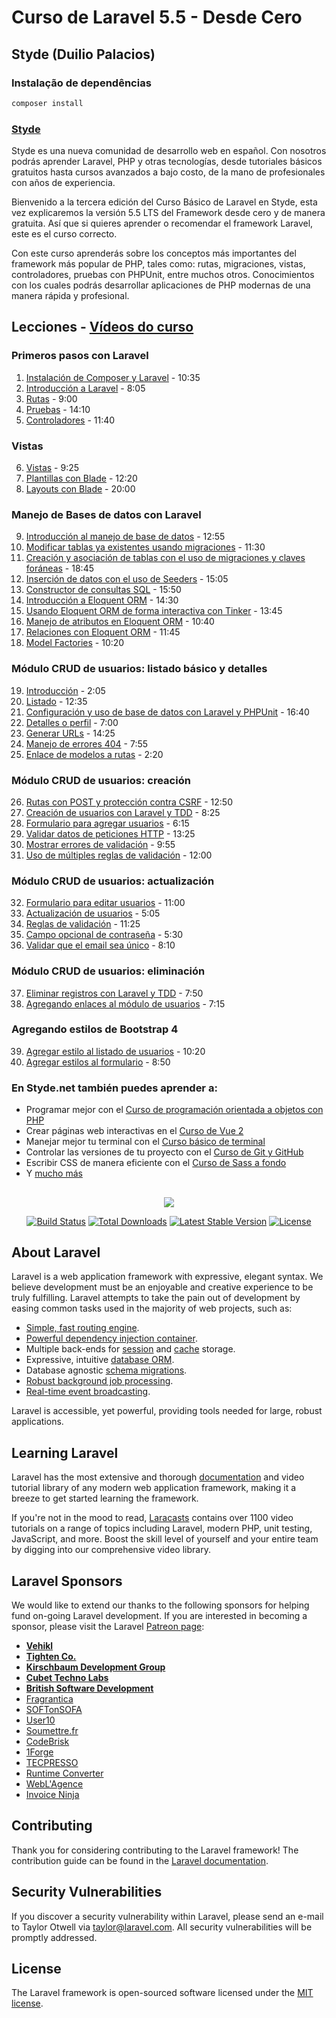 # Curso de Laravel 5.5 - Desde Cero
## Styde (Duilio Palacios)

### Instalação de dependências

```bash
composer install
```

### [Styde](https://styde.net/)

Styde es una nueva comunidad de desarrollo web en español. Con nosotros podrás aprender Laravel, PHP y otras tecnologías, 
desde tutoriales básicos gratuitos hasta cursos avanzados a bajo costo, de la mano de profesionales con años de experiencia.

Bienvenido a la tercera edición del Curso Básico de Laravel en Styde, esta vez explicaremos la versión 5.5 LTS del Framework desde cero y de manera gratuita. Así que si quieres aprender o recomendar el framework Laravel, este es el curso correcto.

Con este curso aprenderás sobre los conceptos más importantes del framework más popular de PHP, tales como: rutas, migraciones, vistas, controladores, pruebas con PHPUnit, entre muchos otros. Conocimientos con los cuales podrás desarrollar aplicaciones de PHP modernas de una manera rápida y profesional.

## Lecciones - [Vídeos do curso](https://www.youtube.com/watch?v=7YvBOOSqM8k&list=PL1r3w0C4ClYRbiTB4o70CyJEW6hUWJ39X)

### Primeros pasos con Laravel

1. [Instalación de Composer y Laravel](https://styde.net/instalacion-de-composer-y-laravel/) - 10:35
2. [Introducción a Laravel](https://styde.net/introduccion-a-laravel/) - 8:05
3. [Rutas](https://styde.net/rutas-con-laravel/) - 9:00
4. [Pruebas](https://styde.net/pruebas-con-laravel/) - 14:10
5. [Controladores](https://styde.net/controladores-en-laravel/) - 11:40

### Vistas

6. [Vistas](https://styde.net/vistas-en-laravel/) - 9:25
7. [Plantillas con Blade](https://styde.net/blade-el-sistema-de-plantillas-de-laravel/) - 12:20
8. [Layouts con Blade](https://styde.net/layouts-con-blade/) - 20:00

### Manejo de Bases de datos con Laravel 

9. [Introducción al manejo de base de datos](https://styde.net/introduccion-a-las-bases-de-datos-y-migraciones-con-laravel/) - 12:55
10. [Modificar tablas ya existentes usando migraciones](https://styde.net/modificar-tablas-ya-existentes-con-las-migraciones-de-laravel/) - 11:30
11. [Creación y asociación de tablas con el uso de migraciones y claves foráneas](https://styde.net/crear-y-asociar-tablas-usando-las-migraciones-de-laravel-con-claves-foraneas/) - 18:45
12. [Inserción de datos con el uso de Seeders](https://styde.net/insercion-de-datos-con-los-seeders-de-laravel/) - 15:05
13. [Constructor de consultas SQL](https://styde.net/constructor-de-consultas-sql-de-laravel/) - 15:50
14. [Introducción a Eloquent ORM](https://styde.net/introduccion-a-eloquent-el-orm-del-framework-laravel/) - 14:30
15. [Usando Eloquent ORM de forma interactiva con Tinker](https://styde.net/usando-eloquent-orm-de-forma-interactiva-con-tinker/) - 13:45
16. [Manejo de atributos en Eloquent ORM](https://styde.net/manejo-de-atributos-en-eloquent-orm-solucion-a-massassignmentexception/) - 10:40
17. [Relaciones con Eloquent ORM](https://styde.net/relaciones-con-el-orm-eloquent/) - 11:45
18. [Model Factories](https://styde.net/generar-registros-con-model-factories-en-laravel/) - 10:20

### Módulo CRUD de usuarios: listado básico y detalles

19. [Introducción](https://styde.net/modulo-de-usuarios-con-laravel/) - 2:05
20. [Listado](https://styde.net/listado-dinamico-de-usuarios-con-laravel-modulo-crud/) - 12:35
21. [Configuración y uso de base de datos con Laravel y PHPUnit](https://styde.net/configuracion-y-uso-de-base-de-datos-en-el-entorno-de-pruebas-automatizadas-con-laravel-y-phpunit/) - 16:40
22. [Detalles o perfil](https://styde.net/detalles-o-perfil-de-usuario-con-laravel-modulo-crud/) - 7:00
23. [Generar URLs](https://styde.net/urls-en-laravel/) - 14:25
24. [Manejo de errores 404](https://styde.net/manejo-de-errores-404-en-laravel/) - 7:55
25. [Enlace de modelos a rutas](https://styde.net/enlace-de-modelos-a-rutas-en-laravel/) - 2:20

### Módulo CRUD de usuarios: creación

26. [Rutas con POST y protección contra CSRF](https://styde.net/rutas-con-post-y-proteccion-contra-ataques-de-tipo-csrf-en-laravel/) - 12:50
27. [Creación de usuarios con Laravel y TDD](https://styde.net/creacion-de-usuarios-con-laravel-y-tdd/) - 8:25 
28. [Formulario para agregar usuarios](https://styde.net/creacion-del-formulario-para-agregar-usuarios-con-laravel/) - 6:15
29. [Validar datos de peticiones HTTP](https://styde.net/validar-datos-de-peticiones-http-con-laravel-tdd/) - 13:25
30. [Mostrar errores de validación](https://styde.net/mostrar-mensajes-de-errores-de-validacion-con-laravel/) - 9:55
31. [Uso de múltiples reglas de validación](https://styde.net/uso-de-multiples-reglas-de-validacion-en-laravel/) - 12:00

### Módulo CRUD de usuarios: actualización

32. [Formulario para editar usuarios](https://styde.net/formulario-para-la-edicion-de-usuarios-en-laravel/) - 11:00
33. [Actualización de usuarios](https://styde.net/actualizacion-de-usuarios-con-laravel-tdd/) - 5:05
34. [Reglas de validación](https://styde.net/reglas-de-validacion-para-la-actualizacion-de-usuarios-con-laravel-y-tdd/) - 11:25
35. [Campo opcional de contraseña](https://styde.net/campo-opcional-de-contrasena-en-laravel/) - 5:30
36. [Validar que el email sea único](https://styde.net/validar-que-el-email-sea-unico-cuando-se-edita-un-usuario-con-laravel/) - 8:10

### Módulo CRUD de usuarios: eliminación

37. [Eliminar registros con Laravel y TDD](https://styde.net/eliminar-registros-con-laravel-y-tdd/) - 7:50
38. [Agregando enlaces al módulo de usuarios](https://styde.net/agregando-enlaces-al-modulo-de-usuarios/) - 7:15

### Agregando estilos de Bootstrap 4

39. [Agregar estilo al listado de usuarios](https://styde.net/agregar-estilos-de-bootstrap-4-al-listado-de-usuarios-en-laravel/) - 10:20
40. [Agregar estilos al formulario](https://styde.net/agregar-estilos-de-bootstrap-4-al-formulario-en-laravel/) - 8:50

### En Styde.net también puedes aprender a:

- Programar mejor con el [Curso de programación orientada a objetos con PHP](https://styde.net/curso-de-programacion-orientada-a-objetos-con-php/)
- Crear páginas web interactivas en el [Curso de Vue 2](https://styde.net/curso-de-vue-2/)
- Manejar mejor tu terminal con el [Curso básico de terminal](https://styde.net/curso-basico-de-terminal/)
- Controlar las versiones de tu proyecto con el [Curso de Git y GitHub](https://styde.net/curso-de-git/)
- Escribir CSS de manera eficiente con el [Curso de Sass a fondo](https://styde.net/curso-de-sass/)
- Y [mucho más](https://styde.net/cursos/)

##

<p align="center"><img src="https://laravel.com/assets/img/components/logo-laravel.svg"></p>

<p align="center">
<a href="https://travis-ci.org/laravel/framework"><img src="https://travis-ci.org/laravel/framework.svg" alt="Build Status"></a>
<a href="https://packagist.org/packages/laravel/framework"><img src="https://poser.pugx.org/laravel/framework/d/total.svg" alt="Total Downloads"></a>
<a href="https://packagist.org/packages/laravel/framework"><img src="https://poser.pugx.org/laravel/framework/v/stable.svg" alt="Latest Stable Version"></a>
<a href="https://packagist.org/packages/laravel/framework"><img src="https://poser.pugx.org/laravel/framework/license.svg" alt="License"></a>
</p>

## About Laravel

Laravel is a web application framework with expressive, elegant syntax. We believe development must be an enjoyable and creative experience to be truly fulfilling. Laravel attempts to take the pain out of development by easing common tasks used in the majority of web projects, such as:

- [Simple, fast routing engine](https://laravel.com/docs/routing).
- [Powerful dependency injection container](https://laravel.com/docs/container).
- Multiple back-ends for [session](https://laravel.com/docs/session) and [cache](https://laravel.com/docs/cache) storage.
- Expressive, intuitive [database ORM](https://laravel.com/docs/eloquent).
- Database agnostic [schema migrations](https://laravel.com/docs/migrations).
- [Robust background job processing](https://laravel.com/docs/queues).
- [Real-time event broadcasting](https://laravel.com/docs/broadcasting).

Laravel is accessible, yet powerful, providing tools needed for large, robust applications.

## Learning Laravel

Laravel has the most extensive and thorough [documentation](https://laravel.com/docs) and video tutorial library of any modern web application framework, making it a breeze to get started learning the framework.

If you're not in the mood to read, [Laracasts](https://laracasts.com) contains over 1100 video tutorials on a range of topics including Laravel, modern PHP, unit testing, JavaScript, and more. Boost the skill level of yourself and your entire team by digging into our comprehensive video library.

## Laravel Sponsors

We would like to extend our thanks to the following sponsors for helping fund on-going Laravel development. If you are interested in becoming a sponsor, please visit the Laravel [Patreon page](https://patreon.com/taylorotwell):

- **[Vehikl](https://vehikl.com/)**
- **[Tighten Co.](https://tighten.co)**
- **[Kirschbaum Development Group](https://kirschbaumdevelopment.com)**
- **[Cubet Techno Labs](https://cubettech.com)**
- **[British Software Development](https://www.britishsoftware.co)**
- [Fragrantica](https://www.fragrantica.com)
- [SOFTonSOFA](https://softonsofa.com/)
- [User10](https://user10.com)
- [Soumettre.fr](https://soumettre.fr/)
- [CodeBrisk](https://codebrisk.com)
- [1Forge](https://1forge.com)
- [TECPRESSO](https://tecpresso.co.jp/)
- [Runtime Converter](http://runtimeconverter.com/)
- [WebL'Agence](https://weblagence.com/)
- [Invoice Ninja](https://www.invoiceninja.com)

## Contributing

Thank you for considering contributing to the Laravel framework! The contribution guide can be found in the [Laravel documentation](https://laravel.com/docs/contributions).

## Security Vulnerabilities

If you discover a security vulnerability within Laravel, please send an e-mail to Taylor Otwell via [taylor@laravel.com](mailto:taylor@laravel.com). All security vulnerabilities will be promptly addressed.

## License

The Laravel framework is open-sourced software licensed under the [MIT license](https://opensource.org/licenses/MIT).
